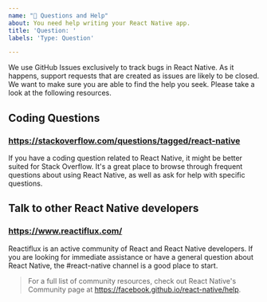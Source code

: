 ```yaml
---
name: "🤔 Questions and Help"
about: You need help writing your React Native app.
title: 'Question: '
labels: 'Type: Question'

---
```


We use GitHub Issues exclusively to track bugs in React Native. As it happens, support requests that are created as issues are likely to be closed. We want to make sure you are able to find the help you seek. Please take a look at the following resources.


## Coding Questions

### https://stackoverflow.com/questions/tagged/react-native

If you have a coding question related to React Native, it might be better suited for Stack Overflow. It's a great place to browse through frequent questions about using React Native, as well as ask for help with specific questions.


## Talk to other React Native developers

### https://www.reactiflux.com/

Reactiflux is an active community of React and React Native developers. If you are looking for immediate assistance or have a general question about React Native, the #react-native channel is a good place to start.


> For a full list of community resources, check out React Native's Community page at https://facebook.github.io/react-native/help.
